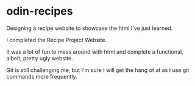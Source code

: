# odin-recipes

Designing a recipe website to showcase the html I've just learned.

I completed the Recipe Project Website. 

It was a lot of fun to mess around with html and complete a functional, albeit, pretty ugly website. 

Git is still challenging me, but I'm sure I will get the hang of at as I use git commands more frequently.